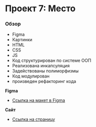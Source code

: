 # Проект 7: Место

### Обзор

* Figma
* Картинки
* HTML
* CSS
* JS
* Код структурирован по системе ООП
* Реализована инкапсуляция
* Задействованы полиморфизмы
* Код модулирован
* произведен рефакторинг кода


**Figma**

* [Ссылка на макет в Figma](https://www.figma.com/file/StZjf8HnoeLdiXS7dYrLAh/JavaScript.-Sprint-4)

**Сайт**
* [Ссылка на страницу](https://tatiki.github.io/mesto/)

